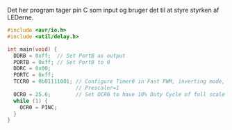 
Det her program tager pin C som input og bruger det til at styre styrken af LEDerne.

```C
#include <avr/io.h>
#include <util/delay.h>

int main(void) {
  DDRB = 0xff;  // Set PortB as output
  PORTB = 0xff; // Set PortB to 0
  DDRC = 0x00;
  PORTC = 0xff;
  TCCR0 = 0b01111001; // Configure Timer0 in Fast PWM, inverting mode, with
                      // Prescaler=1
  OCR0 = 25.6;        // Set OCR0 to have 10% Duty Cycle of full scale (256)
  while (1) {
    OCR0 = PINC;
  }
}


```